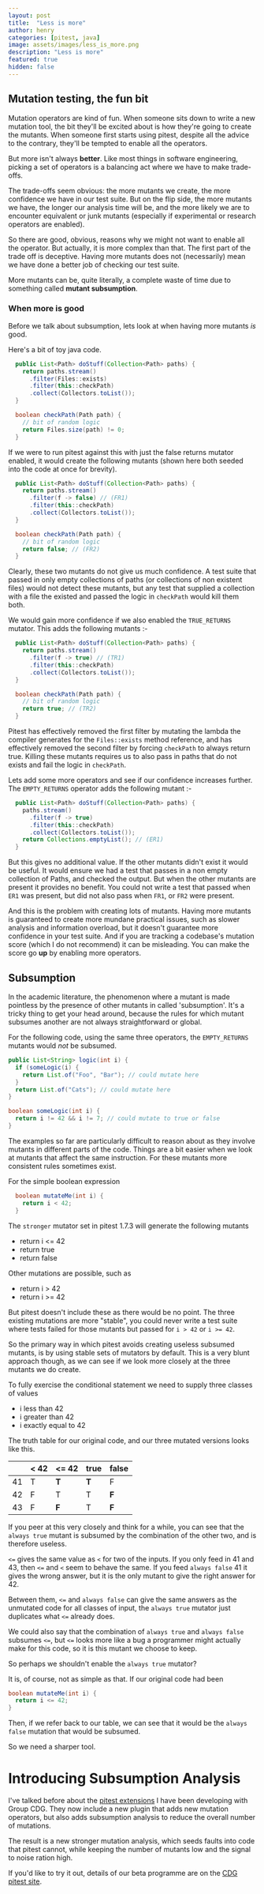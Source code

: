 ```yaml
---
layout: post
title:  "Less is more"
author: henry
categories: [pitest, java]
image: assets/images/less_is_more.png
description: "Less is more"
featured: true
hidden: false
---
```


## Mutation testing, the fun bit

Mutation operators are kind of fun. When someone sits down to write a new mutation tool, the bit they'll be excited about is how they're going to create the mutants. When someone first starts using pitest, despite all the advice to the contrary, they'll be tempted to enable all the operators.

But more isn't always **better**. Like most things in software engineering, picking a set of operators is a balancing act where we have to make trade-offs. 

The trade-offs seem obvious: the more mutants we create, the more confidence we have in our test suite. But on the flip side, the more mutants we have, the longer our analysis time will be, and the more likely we are to encounter equivalent or junk mutants (especially if experimental or research operators are enabled).

So there are good, obvious, reasons why we might not want to enable all the operator. But actually, it is more complex than that. The first part of the trade off is deceptive. Having more mutants does not (necessarily) mean we have done a better job of checking our test suite. 

More mutants can be, quite literally, a complete waste of time due to something called **mutant subsumption**.

### When more is good

Before we talk about subsumption, lets look at when having more mutants *is* good.

Here's a bit of toy java code.

```java
  public List<Path> doStuff(Collection<Path> paths) {
    return paths.stream()
      .filter(Files::exists)
      .filter(this::checkPath)
      .collect(Collectors.toList());
  }

  boolean checkPath(Path path) {
    // bit of random logic
    return Files.size(path) != 0;
  }
```

If we were to run pitest against this with just the false returns mutator enabled, it would create the following mutants (shown here both seeded into the code at once for brevity).

```java
  public List<Path> doStuff(Collection<Path> paths) {
    return paths.stream()
      .filter(f -> false) // (FR1) 
      .filter(this::checkPath)
      .collect(Collectors.toList());
  }

  boolean checkPath(Path path) {
    // bit of random logic
    return false; // (FR2)
  }
```

Clearly, these two mutants do not give us much confidence. A test suite that passed in only empty collections of paths (or collections of non existent files) would not detect these mutants, but any test that supplied a collection with a file the existed and passed the logic in `checkPath` would kill them both.

We would gain more confidence if we also enabled the `TRUE_RETURNS` mutator. This adds the following mutants :-

```java
  public List<Path> doStuff(Collection<Path> paths) {
    return paths.stream()
      .filter(f -> true) // (TR1) 
      .filter(this::checkPath)
      .collect(Collectors.toList());
  }

  boolean checkPath(Path path) {
    // bit of random logic
    return true; // (TR2)
  }
```

Pitest has effectively removed the first filter by mutating the lambda the compiler generates for the `Files::exists` method reference, and has effectively removed the second filter by forcing `checkPath` to always return true. Killing these mutants requires us to also pass in paths that do not exists and fail the logic in `checkPath`.    

Lets add some more operators and see if our confidence increases further. The `EMPTY_RETURNS` operator adds the following mutant :-

```java
  public List<Path> doStuff(Collection<Path> paths) {
    paths.stream()
      .filter(f -> true)
      .filter(this::checkPath)
      .collect(Collectors.toList());
    return Collections.emptyList(); // (ER1)
  }
```

But this gives no additional value. If the other mutants didn't exist it would be useful. It would ensure we had a test that passes in a non empty collection of Paths, and checked the output. But when the other mutants are present it provides no benefit. You could not write a test that passed when `ER1` was present, but did not also pass when `FR1`, or `FR2` were present.

And this is the problem with creating lots of mutants. Having more mutants is guaranteed to create more mundane practical issues, such as slower analysis and information overload, but it doesn't guarantee more confidence in your test suite. And if you are tracking a codebase's mutation score (which I do not recommend) it can be misleading. You can make the score go **up** by enabling more operators.

## Subsumption

In the academic literature, the phenomenon where a mutant is made pointless by the presence of other mutants in called 'subsumption'. It's a tricky thing to get your head around, because the rules for which mutant subsumes another are not always straightforward or global.

For the following code, using the same three operators, the `EMPTY_RETURNS` mutants would *not* be subsumed.

```java
public List<String> logic(int i) {
  if (someLogic(i) {
    return List.of("Foo", "Bar"); // could mutate here
  }
  return List.of("Cats"); // could mutate here
}

boolean someLogic(int i) {
  return i != 42 && i != 7; // could mutate to true or false
}
```

The examples so far are particularly difficult to reason about as they involve mutants in different parts of the code. Things are a bit easier when we look at mutants that affect the same instruction. For these mutants more consistent rules sometimes exist.

For the simple boolean expression

```java
  boolean mutateMe(int i) {
    return i < 42;
  }
```

The `stronger` mutator set in pitest 1.7.3 will generate the following mutants

* return i <= 42
* return true
* return false

Other mutations are possible, such as

* return i > 42
* return i >= 42

But pitest doesn't include these as there would be no point. The three existing mutations are more "stable", you could never write a test suite where tests failed for those mutants but passed for `i > 42` or `i >= 42`.

So the primary way in which pitest avoids creating useless subsumed mutants, is by using stable sets of mutators by default. This is a very blunt approach though, as we can see if we look more closely at the three mutants we do create.

To fully exercise the conditional statement we need to supply three classes of values

* i less than 42
* i greater than 42
* i exactly equal to 42

The truth table for our original code, and our three mutated versions looks like this.


<table class="subsumption">
<thead>
<tr>
<th></th>
<th>&lt; 42</th>
<th>&lt;= 42</th>
<th>true</th>
<th>false</th>
</tr>
</thead>
<tbody>
<tr>
<td>41</td>
<td>T</td>
<td><strong>T</strong></td>
<td><strong>T</strong></td>
<td>F</td>
</tr>
<tr>
<td>42</td>
<td>F</td>
<td>T</td>
<td>T</td>
<td><strong>F</strong></td>
</tr>
<tr>
<td>43</td>
<td>F</td>
<td><strong>F</strong></td>
<td>T</td>
<td><strong>F</strong></td>
</tr>
</tbody>
</table>

If you peer at this very closely and think for a while, you can see that the `always true` mutant is subsumed by the combination of the other two, and is therefore useless.

`<=` gives the same value as `<` for two of the inputs. If you only feed in 41 and 43, then `<=` and `<` seem to behave the same. If you feed `always false` 41 it gives the wrong answer, but it is the only mutant to give the right answer for 42.

Between them, `<=` and `always false` can give the same answers as the unmutated code for all classes of input, the `always true` mutator just duplicates what `<=` already does.

We could also say that the combination of `always true` and `always false` subsumes `<=`, but `<=` looks more like a bug a programmer might actually make for this code, so it is this mutant we choose to keep.

So perhaps we shouldn't enable the `always true` mutator?

It is, of course, not as simple as that. If our original code had been 

```java
boolean mutateMe(int i) {
  return i <= 42;
}
```

Then, if we refer back to our table, we can see that it would be the `always false` mutation that would be subsumed.

So we need a sharper tool.

# Introducing Subsumption Analysis

I've talked before about the [pitest extensions](https://pitest.groupcdg.com/) I have been developing with Group CDG. They now include a new plugin that adds new mutation operators, but also adds subsumption analysis to reduce the overall number of mutations.

The result is a new stronger mutation analysis, which seeds faults into code that pitest cannot, while keeping the number of mutants low and the signal to noise ration high.

If you'd like to try it out, details of our beta programme are on the [CDG pitest site](https://pitest.groupcdg.com/). 
